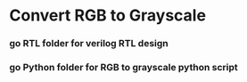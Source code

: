 # Convert RGB to Grayscale
### go RTL folder for verilog RTL design 
### go Python folder for RGB to grayscale python script
